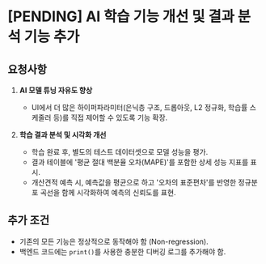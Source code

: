 # [PENDING] AI 학습 기능 개선 및 결과 분석 기능 추가

## 요청사항

1.  **AI 모델 튜닝 자유도 향상**
    -   UI에서 더 많은 하이퍼파라미터(은닉층 구조, 드롭아웃, L2 정규화, 학습률 스케줄러 등)를 직접 제어할 수 있도록 기능 확장.

2.  **학습 결과 분석 및 시각화 개선**
    -   학습 완료 후, 별도의 테스트 데이터셋으로 모델 성능을 평가.
    -   결과 테이블에 '평균 절대 백분율 오차(MAPE)'를 포함한 상세 성능 지표를 표시.
    -   개산견적 예측 시, 예측값을 평균으로 하고 '오차의 표준편차'를 반영한 정규분포 곡선을 함께 시각화하여 예측의 신뢰도를 표현.

## 추가 조건
-   기존의 모든 기능은 정상적으로 동작해야 함 (Non-regression).
-   백엔드 코드에는 `print()`를 사용한 충분한 디버깅 로그를 추가해야 함.